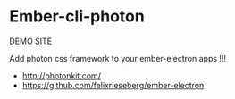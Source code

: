 # Ember-cli-photon


[DEMO SITE](https://github.com/hugoruscitti/ember-cli-photon)


Add photon css framework to your ember-electron apps !!!

- http://photonkit.com/
- https://github.com/felixrieseberg/ember-electron
